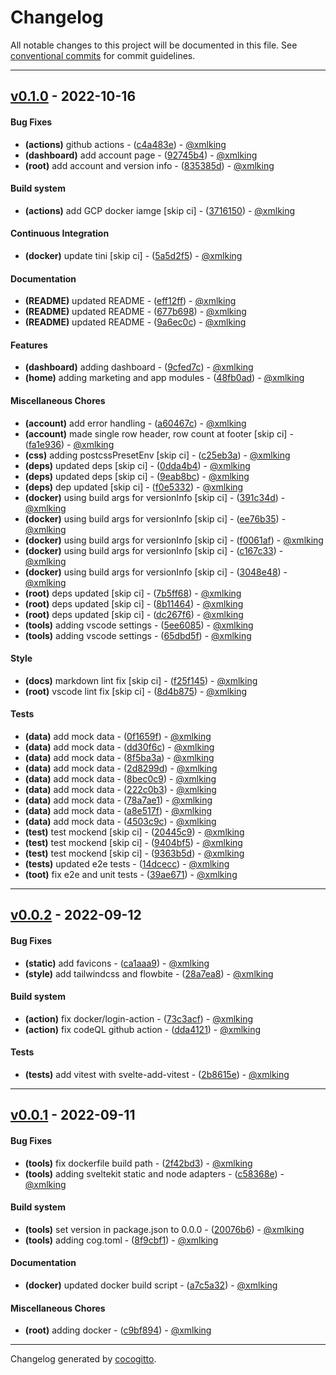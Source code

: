 # Changelog
All notable changes to this project will be documented in this file. See [conventional commits](https://www.conventionalcommits.org/) for commit guidelines.

- - -
## [v0.1.0](https://github.com/xmlking/svelte-starter-kit/compare/v0.0.2..v0.1.0) - 2022-10-16
#### Bug Fixes
- **(actions)** github actions - ([c4a483e](https://github.com/xmlking/svelte-starter-kit/commit/c4a483e91e1c0abbf7aefc8ec1c96df7d448f8e3)) - [@xmlking](https://github.com/xmlking)
- **(dashboard)** add account page - ([92745b4](https://github.com/xmlking/svelte-starter-kit/commit/92745b4eda04f863d4657366c29695d2fd5abced)) - [@xmlking](https://github.com/xmlking)
- **(root)** add account and version info - ([835385d](https://github.com/xmlking/svelte-starter-kit/commit/835385d4f159c23e63e6bfbd2d7300bdb719d4dd)) - [@xmlking](https://github.com/xmlking)
#### Build system
- **(actions)** add GCP docker iamge [skip ci] - ([3716150](https://github.com/xmlking/svelte-starter-kit/commit/3716150f0fe88103927bf52fceb7d5580e413741)) - [@xmlking](https://github.com/xmlking)
#### Continuous Integration
- **(docker)** update tini [skip ci] - ([5a5d2f5](https://github.com/xmlking/svelte-starter-kit/commit/5a5d2f577f4c7b07ca3e995fcfd61316373e0c5b)) - [@xmlking](https://github.com/xmlking)
#### Documentation
- **(README)** updated README - ([eff12ff](https://github.com/xmlking/svelte-starter-kit/commit/eff12ffaee92f1c0d4d9355ee31a2642c41004a3)) - [@xmlking](https://github.com/xmlking)
- **(README)** updated README - ([677b698](https://github.com/xmlking/svelte-starter-kit/commit/677b69812c917942a3a7c8da154f81d9c45bb383)) - [@xmlking](https://github.com/xmlking)
- **(README)** updated README - ([9a6ec0c](https://github.com/xmlking/svelte-starter-kit/commit/9a6ec0c223d39d53d56f7ce305f802d51a8c1a8c)) - [@xmlking](https://github.com/xmlking)
#### Features
- **(dashboard)** adding dashboard - ([9cfed7c](https://github.com/xmlking/svelte-starter-kit/commit/9cfed7cb2fc58af4df7dd2f591ae22940fc53bef)) - [@xmlking](https://github.com/xmlking)
- **(home)** adding marketing and app modules - ([48fb0ad](https://github.com/xmlking/svelte-starter-kit/commit/48fb0adfda5ac32a5053de90aeadde0f64ae8a97)) - [@xmlking](https://github.com/xmlking)
#### Miscellaneous Chores
- **(account)** add error handling - ([a60467c](https://github.com/xmlking/svelte-starter-kit/commit/a60467cfdcd90f27fc7f6252eeac2c12db405b8f)) - [@xmlking](https://github.com/xmlking)
- **(account)** made single row header, row count at footer [skip ci] - ([fa1e936](https://github.com/xmlking/svelte-starter-kit/commit/fa1e936ada82fee186c5d700db00b769128a4908)) - [@xmlking](https://github.com/xmlking)
- **(css)** adding postcssPresetEnv [skip ci] - ([c25eb3a](https://github.com/xmlking/svelte-starter-kit/commit/c25eb3a982c48e724275c3b400e02a7149bda0cf)) - [@xmlking](https://github.com/xmlking)
- **(deps)** updated deps [skip ci] - ([0dda4b4](https://github.com/xmlking/svelte-starter-kit/commit/0dda4b43eb78e227b93214a75c0d8bee51f7fd6d)) - [@xmlking](https://github.com/xmlking)
- **(deps)** updated deps [skip ci] - ([9eab8bc](https://github.com/xmlking/svelte-starter-kit/commit/9eab8bcdf52922c3793ce1529936e06a93fe97da)) - [@xmlking](https://github.com/xmlking)
- **(deps)** dep updated [skip ci] - ([f0e5332](https://github.com/xmlking/svelte-starter-kit/commit/f0e53320b75c9fb02f14041ffd8e201aa6edb328)) - [@xmlking](https://github.com/xmlking)
- **(docker)** using build args for versionInfo [skip ci] - ([391c34d](https://github.com/xmlking/svelte-starter-kit/commit/391c34d91a967eaab7af80c0c8c170d6dee5be21)) - [@xmlking](https://github.com/xmlking)
- **(docker)** using build args for versionInfo [skip ci] - ([ee76b35](https://github.com/xmlking/svelte-starter-kit/commit/ee76b350127dd258fb946336c73805f5fd20a547)) - [@xmlking](https://github.com/xmlking)
- **(docker)** using build args for versionInfo [skip ci] - ([f0061af](https://github.com/xmlking/svelte-starter-kit/commit/f0061affbbb92927a83387d3d9718725707cc24f)) - [@xmlking](https://github.com/xmlking)
- **(docker)** using build args for versionInfo [skip ci] - ([c167c33](https://github.com/xmlking/svelte-starter-kit/commit/c167c33564ede4a0061f29f7588c11ec6f5cdafe)) - [@xmlking](https://github.com/xmlking)
- **(docker)** using build args for versionInfo [skip ci] - ([3048e48](https://github.com/xmlking/svelte-starter-kit/commit/3048e48ed1c2cf6c6c99814e3f736ca6d05b84df)) - [@xmlking](https://github.com/xmlking)
- **(root)** deps updated [skip ci] - ([7b5ff68](https://github.com/xmlking/svelte-starter-kit/commit/7b5ff683731075dfaf9bda8f53f18f18a0ea7e62)) - [@xmlking](https://github.com/xmlking)
- **(root)** deps updated [skip ci] - ([8b11464](https://github.com/xmlking/svelte-starter-kit/commit/8b114643f13b4ca675d90274b92c06436c0e0396)) - [@xmlking](https://github.com/xmlking)
- **(root)** deps updated [skip ci] - ([dc267f6](https://github.com/xmlking/svelte-starter-kit/commit/dc267f680f4ca48d8eb60bf0d9faceb956d592bf)) - [@xmlking](https://github.com/xmlking)
- **(tools)** adding vscode settings - ([5ee6085](https://github.com/xmlking/svelte-starter-kit/commit/5ee6085f98254b472473a375da9d45f969fda31c)) - [@xmlking](https://github.com/xmlking)
- **(tools)** adding vscode settings - ([65dbd5f](https://github.com/xmlking/svelte-starter-kit/commit/65dbd5f4fe0eebd8324f5bfadc8d0f7203a80148)) - [@xmlking](https://github.com/xmlking)
#### Style
- **(docs)** markdown lint fix [skip ci] - ([f25f145](https://github.com/xmlking/svelte-starter-kit/commit/f25f145fc080e4a6986a5c2d6b17a4cdcdb99a7f)) - [@xmlking](https://github.com/xmlking)
- **(root)** vscode lint fix [skip ci] - ([8d4b875](https://github.com/xmlking/svelte-starter-kit/commit/8d4b875105071589e86b2e29dff7dc2d6455efbf)) - [@xmlking](https://github.com/xmlking)
#### Tests
- **(data)** add mock data - ([0f1659f](https://github.com/xmlking/svelte-starter-kit/commit/0f1659f5e3cb0da98da85644f070328119ee2e27)) - [@xmlking](https://github.com/xmlking)
- **(data)** add mock data - ([dd30f6c](https://github.com/xmlking/svelte-starter-kit/commit/dd30f6c3b08c0af5ab880dc15b55a4e0a9d18147)) - [@xmlking](https://github.com/xmlking)
- **(data)** add mock data - ([8f5ba3a](https://github.com/xmlking/svelte-starter-kit/commit/8f5ba3a1886245884731712217ff6ee100b7b0ea)) - [@xmlking](https://github.com/xmlking)
- **(data)** add mock data - ([2d8299d](https://github.com/xmlking/svelte-starter-kit/commit/2d8299ded510cf681e839fddf0974cbafdeefd4a)) - [@xmlking](https://github.com/xmlking)
- **(data)** add mock data - ([8bec0c9](https://github.com/xmlking/svelte-starter-kit/commit/8bec0c920e5701d00a162a4a30c36d61c53e4eec)) - [@xmlking](https://github.com/xmlking)
- **(data)** add mock data - ([222c0b3](https://github.com/xmlking/svelte-starter-kit/commit/222c0b32a93666ad9efee05651d8a4487ceec59e)) - [@xmlking](https://github.com/xmlking)
- **(data)** add mock data - ([78a7ae1](https://github.com/xmlking/svelte-starter-kit/commit/78a7ae1261ac98f69571de3d3111c48c9ddcf70b)) - [@xmlking](https://github.com/xmlking)
- **(data)** add mock data - ([a8e517f](https://github.com/xmlking/svelte-starter-kit/commit/a8e517f5753387e9406bfbf2091021ebfd844e2a)) - [@xmlking](https://github.com/xmlking)
- **(data)** add mock data - ([4503c9c](https://github.com/xmlking/svelte-starter-kit/commit/4503c9cf9d85af026d2f31ec063a616b97fcf75e)) - [@xmlking](https://github.com/xmlking)
- **(test)** test mockend [skip ci] - ([20445c9](https://github.com/xmlking/svelte-starter-kit/commit/20445c9077a859a5d49dad08e26a2bcd1b875587)) - [@xmlking](https://github.com/xmlking)
- **(test)** test mockend [skip ci] - ([9404bf5](https://github.com/xmlking/svelte-starter-kit/commit/9404bf5f880e271d0873624ea9e58d9ecc9eaabc)) - [@xmlking](https://github.com/xmlking)
- **(test)** test mockend [skip ci] - ([9363b5d](https://github.com/xmlking/svelte-starter-kit/commit/9363b5dd643df56175dc07d21c3edfb1f1a4ff64)) - [@xmlking](https://github.com/xmlking)
- **(tests)** updated e2e tests - ([14dcecc](https://github.com/xmlking/svelte-starter-kit/commit/14dceccb99e8f594f1d6185b24b6950fdb416836)) - [@xmlking](https://github.com/xmlking)
- **(toot)** fix e2e and unit tests - ([39ae671](https://github.com/xmlking/svelte-starter-kit/commit/39ae671e77cd021674cec3d445620e2109ac2b2f)) - [@xmlking](https://github.com/xmlking)

- - -

## [v0.0.2](https://github.com/xmlking/svelte-starter-kit/compare/v0.0.1..v0.0.2) - 2022-09-12
#### Bug Fixes
- **(static)** add favicons - ([ca1aaa9](https://github.com/xmlking/svelte-starter-kit/commit/ca1aaa9b6fa10be4b93af7a2c220b843259fbd98)) - [@xmlking](https://github.com/xmlking)
- **(style)** add tailwindcss and flowbite - ([28a7ea8](https://github.com/xmlking/svelte-starter-kit/commit/28a7ea8773b5b26cf745652ea6360994762add4c)) - [@xmlking](https://github.com/xmlking)
#### Build system
- **(action)** fix docker/login-action - ([73c3acf](https://github.com/xmlking/svelte-starter-kit/commit/73c3acf0cebf96e1d86527eaa623bb30283495a4)) - [@xmlking](https://github.com/xmlking)
- **(action)** fix codeQL github action - ([dda4121](https://github.com/xmlking/svelte-starter-kit/commit/dda412156e953b23eb389a469747ef0c56977804)) - [@xmlking](https://github.com/xmlking)
#### Tests
- **(tests)** add vitest with svelte-add-vitest - ([2b8615e](https://github.com/xmlking/svelte-starter-kit/commit/2b8615e1e5f514c4da6e1ebb7adfd9ab8239f562)) - [@xmlking](https://github.com/xmlking)

- - -

## [v0.0.1](https://github.com/xmlking/svelte-starter-kit/compare/a7999505180b4a8dc4c687c79b3692f0bec11b94..v0.0.1) - 2022-09-11
#### Bug Fixes
- **(tools)** fix dockerfile build path - ([2f42bd3](https://github.com/xmlking/svelte-starter-kit/commit/2f42bd3e04dfb662bfbaeff403a838f86b606309)) - [@xmlking](https://github.com/xmlking)
- **(tools)** adding sveltekit static and node adapters - ([c58368e](https://github.com/xmlking/svelte-starter-kit/commit/c58368e36377f7a761093532caf54eef8d54d5ce)) - [@xmlking](https://github.com/xmlking)
#### Build system
- **(tools)** set version in package.json to 0.0.0 - ([20076b6](https://github.com/xmlking/svelte-starter-kit/commit/20076b667856803da8a27af71d134b15ad07c415)) - [@xmlking](https://github.com/xmlking)
- **(tools)** adding cog.toml - ([8f9cbf1](https://github.com/xmlking/svelte-starter-kit/commit/8f9cbf16b49a96bcdc4ecbae2c4fa788f4e20352)) - [@xmlking](https://github.com/xmlking)
#### Documentation
- **(docker)** updated docker build script - ([a7c5a32](https://github.com/xmlking/svelte-starter-kit/commit/a7c5a326505ddda13ed60d198d5bbf4d9df1c678)) - [@xmlking](https://github.com/xmlking)
#### Miscellaneous Chores
- **(root)** adding docker - ([c9bf894](https://github.com/xmlking/svelte-starter-kit/commit/c9bf894dfa45d92d615ec4c25d5eab14dd370db2)) - [@xmlking](https://github.com/xmlking)

- - -

Changelog generated by [cocogitto](https://github.com/cocogitto/cocogitto).
